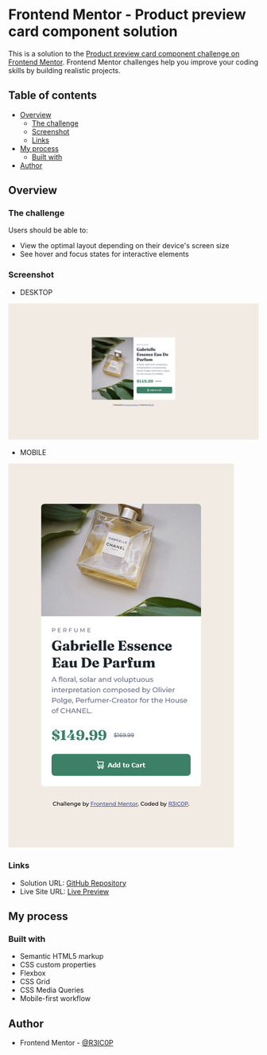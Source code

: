 # Frontend Mentor - Product preview card component solution

This is a solution to the [Product preview card component challenge on Frontend Mentor](https://www.frontendmentor.io/challenges/product-preview-card-component-GO7UmttRfa). Frontend Mentor challenges help you improve your coding skills by building realistic projects.

## Table of contents

-   [Overview](#overview)
    -   [The challenge](#the-challenge)
    -   [Screenshot](#screenshot)
    -   [Links](#links)
-   [My process](#my-process)
    -   [Built with](#built-with)
-   [Author](#author)

## Overview

### The challenge

Users should be able to:

-   View the optimal layout depending on their device's screen size
-   See hover and focus states for interactive elements

### Screenshot

-    DESKTOP

![](./screenshot-desktop.jpg)

-   MOBILE

![](./screenshot-mobile.jpg)

### Links

-   Solution URL: [GitHub Repository](https://github.com/R3IC0P/FM-product-previev-card-component)
-   Live Site URL: [Live Preview](https://r3ic0p.github.io/FM-product-previev-card-component/)

## My process

### Built with

-   Semantic HTML5 markup
-   CSS custom properties
-   Flexbox
-   CSS Grid
-   CSS Media Queries
-   Mobile-first workflow

## Author

-   Frontend Mentor - [@R3IC0P](https://www.frontendmentor.io/profile/R3IC0P)
